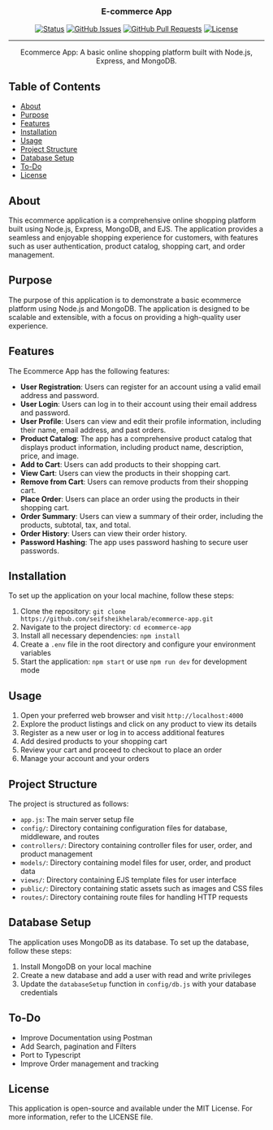 <h3 align="center">E-commerce App</h3>

<div align="center">

[![Status](https://img.shields.io/badge/status-active-success.svg)]()
[![GitHub Issues](https://img.shields.io/github/issues/seifsheikhelarab/ecommerce-app.svg)](https://github.com/seifsheikhelarab/ecommerce-app/issues)
[![GitHub Pull Requests](https://img.shields.io/github/issues-pr/seifsheikhelarab/ecommerce-app.svg)](https://github.com/seifsheikhelarab/ecommerce-app/pulls)
[![License](https://img.shields.io/badge/license-MIT-blue.svg)](/LICENSE)

</div>

---

<p align="center"> Ecommerce App: A basic online shopping platform built with Node.js, Express, and MongoDB.
    <br>
</p>

## Table of Contents

* [About](#about)
* [Purpose](#purpose)
* [Features](#features)
* [Installation](#installation)
* [Usage](#usage)
* [Project Structure](#project-structure)
* [Database Setup](#database-setup)
* [To-Do](#to-do)
* [License](#license)

## About

This ecommerce application is a comprehensive online shopping platform built using Node.js, Express, MongoDB, and EJS. The application provides a seamless and enjoyable shopping experience for customers, with features such as user authentication, product catalog, shopping cart, and order management.

## Purpose

The purpose of this application is to demonstrate a basic ecommerce platform using Node.js and MongoDB. The application is designed to be scalable and extensible, with a focus on providing a high-quality user experience.

## Features

The Ecommerce App has the following features:

* **User Registration**: Users can register for an account using a valid email address and password.
* **User Login**: Users can log in to their account using their email address and password.
* **User Profile**: Users can view and edit their profile information, including their name, email address, and past orders.
* **Product Catalog**: The app has a comprehensive product catalog that displays product information, including product name, description, price, and image.
* **Add to Cart**: Users can add products to their shopping cart.
* **View Cart**: Users can view the products in their shopping cart.
* **Remove from Cart**: Users can remove products from their shopping cart.
* **Place Order**: Users can place an order using the products in their shopping cart.
* **Order Summary**: Users can view a summary of their order, including the products, subtotal, tax, and total.
* **Order History**: Users can view their order history.
* **Password Hashing**: The app uses password hashing to secure user passwords.

## Installation

To set up the application on your local machine, follow these steps:

1. Clone the repository: `git clone https://github.com/seifsheikhelarab/ecommerce-app.git`
2. Navigate to the project directory: `cd ecommerce-app`
3. Install all necessary dependencies: `npm install`
4. Create a `.env` file in the root directory and configure your environment variables
5. Start the application: `npm start` or use `npm run dev` for development mode

## Usage

1. Open your preferred web browser and visit `http://localhost:4000`
2. Explore the product listings and click on any product to view its details
3. Register as a new user or log in to access additional features
4. Add desired products to your shopping cart
5. Review your cart and proceed to checkout to place an order
6. Manage your account and your orders

## Project Structure

The project is structured as follows:

* `app.js`: The main server setup file
* `config/`: Directory containing configuration files for database, middleware, and routes
* `controllers/`: Directory containing controller files for user, order, and product management
* `models/`: Directory containing model files for user, order, and product data
* `views/`: Directory containing EJS template files for user interface
* `public/`: Directory containing static assets such as images and CSS files
* `routes/`: Directory containing route files for handling HTTP requests

## Database Setup

The application uses MongoDB as its database. To set up the database, follow these steps:

1. Install MongoDB on your local machine
2. Create a new database and add a user with read and write privileges
3. Update the `databaseSetup` function in `config/db.js` with your database credentials

## To-Do

* Improve Documentation using Postman
* Add Search, pagination and Filters
* Port to Typescript
* Improve Order management and tracking

## License

This application is open-source and available under the MIT License. For more information, refer to the LICENSE file.
